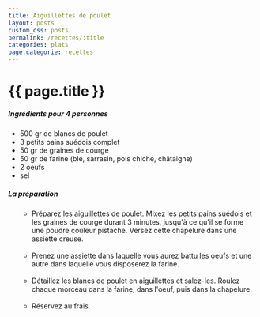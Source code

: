 ```yaml
---
title: Aiguillettes de poulet
layout: posts
custom_css: posts
permalink: /recettes/:title
categories: plats
page.categorie: recettes
---
```


# {{ page.title }}

##### Ingrédients pour 4 personnes

- 500 gr de blancs de poulet
- 3 petits pains suédois complet
- 50 gr de graines de courge
- 50 gr de farine (blé, sarrasin, pois chiche, châtaigne)
- 2 oeufs
- sel

##### La préparation

<ul id="prepa">

<section id="categories" markdown="1">

- Préparez les aiguillettes de poulet. Mixez les petits pains suédois et les graines de courge durant 3 minutes, jusqu'à ce qu'il se forme une poudre couleur pistache. Versez cette chapelure dans une assiette creuse.<br><br>
- Prenez une assiette dans laquelle vous aurez battu les oeufs et une autre dans laquelle vous disposerez la farine.<br><br>
- Détaillez les blancs de poulet en aiguillettes et salez-les. Roulez chaque morceau dans la farine, dans l'oeuf, puis dans la chapelure.<br><br>
- Réservez au frais.

</section>

</ul>